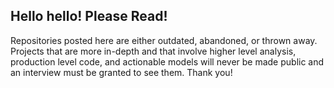 ## Hello hello! Please Read!

Repositories posted here are either outdated, abandoned, or thrown away. Projects that are more in-depth and that involve higher level analysis, production level code, and actionable models will never be made public and an interview must be granted to see them. Thank you!
